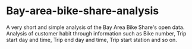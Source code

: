 # Bay-area-bike-share-analysis
A very short and simple analysis of the Bay Area Bike Share's open data.<br>
Analysis of customer habit through information such as Bike number, Trip start day and time, Trip end day and time, Trip start station and so on.
